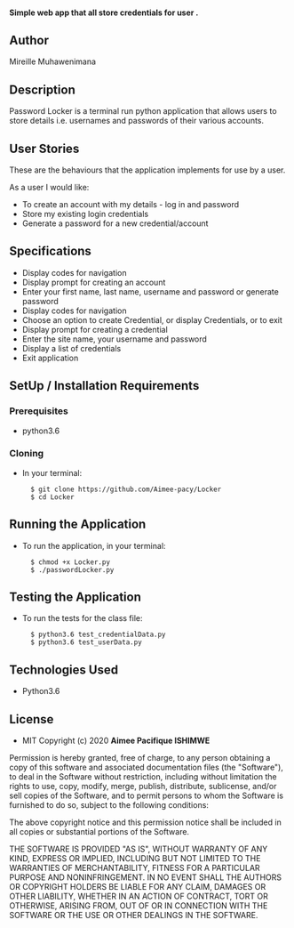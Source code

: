 #### Simple web app that  all store credentials for user .
## Author
Mireille Muhawenimana


## Description
Password Locker is a terminal run python application that allows users to store details i.e. usernames and passwords of their various accounts.

## User Stories
These are the behaviours that the application implements for use by a user.

As a user I would like:
* To create an account with my details - log in and password
* Store my existing login credentials
* Generate a password for a new credential/account

## Specifications
* Display codes for navigation
* Display prompt for creating an account
* Enter your first name, last name, username and password or generate password
* Display codes for navigation
* Choose an option to create Credential, or display Credentials, or to exit 
* Display prompt for creating a credential
* Enter the site name, your username and password 
* Display a list of credentials 
* Exit application

## SetUp / Installation Requirements
### Prerequisites
* python3.6

### Cloning
* In your terminal:
        
        $ git clone https://github.com/Aimee-pacy/Locker
        $ cd Locker

## Running the Application
* To run the application, in your terminal:

        $ chmod +x Locker.py
        $ ./passwordLocker.py
        
## Testing the Application
* To run the tests for the class file:

        $ python3.6 test_credentialData.py
        $ python3.6 test_userData.py

        
## Technologies Used
* Python3.6

## License

* MIT 
Copyright (c) 2020 **Aimee Pacifique ISHIMWE**

Permission is hereby granted, free of charge, to any person obtaining a copy of this software and associated documentation files (the "Software"), to deal in the Software without restriction, including without limitation the rights to use, copy, modify, merge, publish, distribute, sublicense, and/or sell copies of the Software, and to permit persons to whom the Software is furnished to do so, subject to the following conditions:

The above copyright notice and this permission notice shall be included in all copies or substantial portions of the Software.

THE SOFTWARE IS PROVIDED "AS IS", WITHOUT WARRANTY OF ANY KIND, EXPRESS OR IMPLIED, INCLUDING BUT NOT LIMITED TO THE WARRANTIES OF MERCHANTABILITY, FITNESS FOR A PARTICULAR PURPOSE AND NONINFRINGEMENT. IN NO EVENT SHALL THE AUTHORS OR COPYRIGHT HOLDERS BE LIABLE FOR ANY CLAIM, DAMAGES OR OTHER LIABILITY, WHETHER IN AN ACTION OF CONTRACT, TORT OR OTHERWISE, ARISING FROM, OUT OF OR IN CONNECTION WITH THE SOFTWARE OR THE USE OR OTHER DEALINGS IN THE SOFTWARE.

